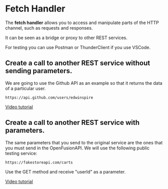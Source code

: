 # Fetch Handler
The **fetch handler** allows you to access and manipulate parts of the HTTP channel, such as requests and responses.

It can be seen as a bridge or proxy to other REST services.

For testing you can use Postman or ThunderClient if you use VSCode.

## Create a call to another REST service without sending parameters.
We are going to use the Github API as an example so that it returns the data of a particular user.


    https://api.github.com/users/edwinspire

[Video tutorial](https://youtu.be/zcUoMxmmx-M)



## Create a call to another REST service with parameters.
The same parameters that you send to the original service are the ones that you must send in the OpenFusionAPI.
We will use the following public testing service:

    https://fakestoreapi.com/carts


Use the GET method and receive "userId" as a parameter.

[Video tutorial](https://youtu.be/d_aR-s62S5I)
